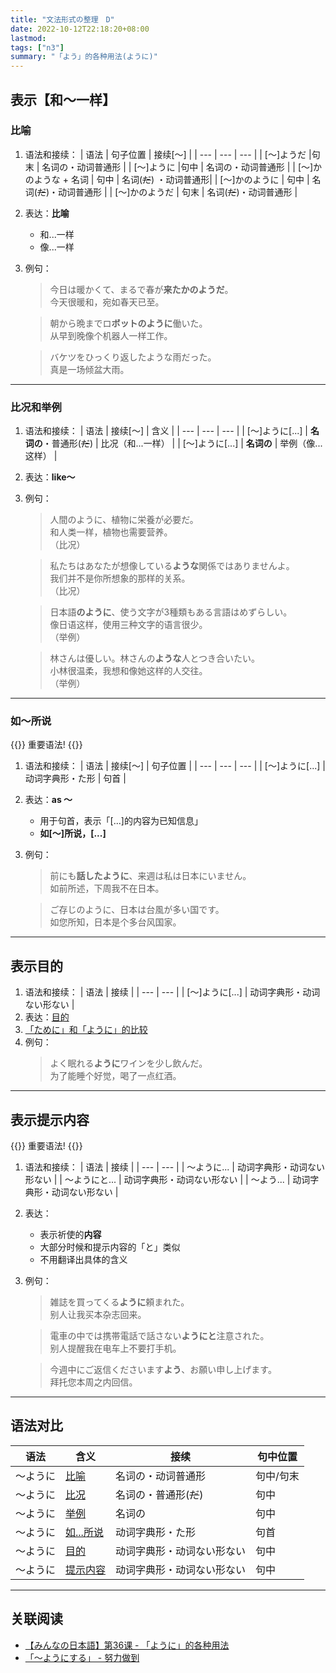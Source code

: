 ```yaml
---
title: "文法形式の整理　D"
date: 2022-10-12T22:18:20+08:00
lastmod: 
tags: ["n3"]
summary: "「よう」的各种用法(ように)"
---
```


## 表示【和～一样】

### 比喻
1. 语法和接续：
    | 语法 | 句子位置 | 接续[〜] |
    | --- | --- | --- |
    | [〜]ようだ |句末 | 名词の・动词普通形 |
    | [〜]ように |句中 | 名词の・动词普通形 |
    | [〜]かのような + 名词 | 句中 | 名词(~~だ~~) ・动词普通形|
    | [〜]かのように | 句中 | 名词(~~だ~~)・动词普通形 |
    | [〜]かのようだ | 句末 | 名词(~~だ~~)・动词普通形 |
2. 表达：**比喻**
    - 和...一样
    - 像...一样
2. 例句：
    > 今日は暖かくて、まるで春が**来たかのようだ**。  
    今天很暖和，宛如春天已至。

    > 朝から晩までロ**ボットのように**働いた。  
    从早到晚像个机器人一样工作。

    > バケツをひっくり返したような雨だった。  
    真是一场倾盆大雨。

---
### 比况和举例
1. 语法和接续：
    | 语法 | 接续[〜] | 含义 |
    | --- | --- | --- |
    | [〜]ように[...] | **名词の**・普通形(~~だ~~) | 比况（和...一样） |
    | [〜]ように[...] | **名词の** | 举例（像...这样） |
2. 表达：**like〜**
2. 例句：
    > 人間のように、植物に栄養が必要だ。  
    和人类一样，植物也需要营养。  
    （比况）

    > 私たちはあなたが想像している**ような**関係ではありませんよ。  
    我们并不是你所想象的那样的关系。  
    （比况）

    > 日本語**のように**、使う文字が3種類もある言語はめずらしい。  
    像日语这样，使用三种文字的语言很少。  
    （举例）

    > 林さんは優しい。林さんの**ような**人とつき合いたい。  
    小林很温柔，我想和像她这样的人交往。  
    （举例）

---
### 如〜所说

{{<badge>}}
重要语法!
{{</badge>}}

1. 语法和接续：
    | 语法 | 接续[〜] | 句子位置 |
    | --- | --- | --- |
    | [〜]ように[...] | 动词字典形・た形 | 句首 |
2. 表达：**as 〜**
    - 用于句首，表示「[...]的内容为已知信息」
    - **如[～]所说，[...]**
3. 例句：
    > 前にも**話したように**、来週は私は日本にいません。  
    如前所述，下周我不在日本。

    > ご存じのように、日本は台風が多い国です。  
    如您所知，日本是个多台风国家。

---
## 表示目的
1. 语法和接续：
    | 语法 | 接续 |
    | --- | --- |
    | [〜]ように[...] | 动词字典形・动词ない形ない |
2. 表达：[目的](/minnano/36/#动词1字典形动词1ない形ないように动词2)
3. [「ために」和「ように」的比较](/minnano/42/#动词字典形名词のために)
4. 例句：
    > よく眠れる**ように**ワインを少し飲んだ。  
    为了能睡个好觉，喝了一点红酒。

---
## 表示提示内容

{{<badge>}}
重要语法!
{{</badge>}}

1. 语法和接续：
    | 语法 | 接续 |
    | --- | --- |
    | 〜ように... | 动词字典形・动词ない形ない |
    | 〜ようにと... | 动词字典形・动词ない形ない |
    | 〜よう... | 动词字典形・动词ない形ない |
2. 表达：
    - 表示祈使的**内容**
    - 大部分时候和提示内容的「と」类似
    - 不用翻译出具体的含义
3. 例句：
    > 雑誌を買ってくる**ように**頼まれた。  
    别人让我买本杂志回来。

    > 電車の中では携帯電話で話さない**ようにと**注意された。  
    别人提醒我在电车上不要打手机。

    > 今週中にご返信くださいます**よう**、お願い申し上げます。  
    拜托您本周之内回信。

---
## 语法对比
| 语法 | 含义 | 接续 | 句中位置 |
| --- | --- | --- | --- |
| 〜ように | [比喻](/n3/d/#比喻) | 名词の・动词普通形 | 句中/句末 |
| 〜ように | [比况](/n3/d/#比况和举例) | 名词の・普通形(~~だ~~) | 句中 |
| 〜ように | [举例](/n3/d/#比况和举例) | 名词の | 句中 |
| 〜ように | [如...所说](/n3/d/#如所说) | 动词字典形・た形 | 句首 |
| 〜ように | [目的](/n3/d/#表示目的) | 动词字典形・动词ない形ない | 句中 |
| 〜ように | [提示内容](/n3/d/#表示提示内容) | 动词字典形・动词ない形ない | 句中 |

---
## 关联阅读
- [【みんなの日本語】第36课 - 「ように」的各种用法](/minnano/36/)
- [「〜ようにする」 - 努力做到](/n3/11/#ことにすることにしている)